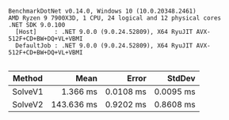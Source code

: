 ```

BenchmarkDotNet v0.14.0, Windows 10 (10.0.20348.2461)
AMD Ryzen 9 7900X3D, 1 CPU, 24 logical and 12 physical cores
.NET SDK 9.0.100
  [Host]     : .NET 9.0.0 (9.0.24.52809), X64 RyuJIT AVX-512F+CD+BW+DQ+VL+VBMI
  DefaultJob : .NET 9.0.0 (9.0.24.52809), X64 RyuJIT AVX-512F+CD+BW+DQ+VL+VBMI


```
| Method  | Mean       | Error     | StdDev    |
|-------- |-----------:|----------:|----------:|
| SolveV1 |   1.366 ms | 0.0108 ms | 0.0095 ms |
| SolveV2 | 143.636 ms | 0.9202 ms | 0.8608 ms |
